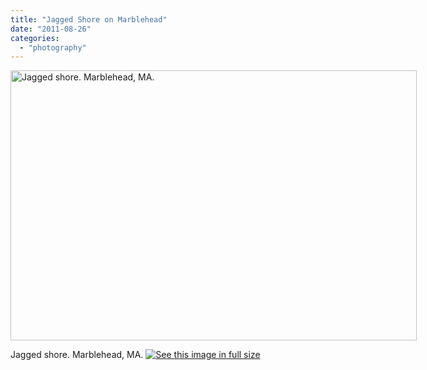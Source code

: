 ```yaml
---
title: "Jagged Shore on Marblehead"
date: "2011-08-26"
categories: 
  - "photography"
---
```

<div class='wp-caption aligncenter' style='width: 660px; margin-left: auto; margin-right: auto;'>
<img width='650px' height='432px' alt="Jagged shore. Marblehead, MA." title='Jagged shore. Marblehead, MA.' src='/uploads/2011/08/Boston/Boston_141_m.jpg'>
<p class='wp-caption-text'>Jagged shore. Marblehead, MA. <a href='/uploads/2011/08/Boston/Boston_141_l.jpg'><img alt='See this image in full size' src='/static/fs_img.jpg' /></a></p>
</div>

